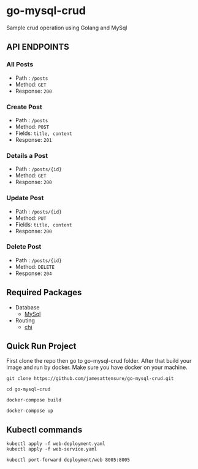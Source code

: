 # go-mysql-crud
Sample crud operation using Golang and MySql

## API ENDPOINTS

### All Posts
- Path : `/posts`
- Method: `GET`
- Response: `200`

### Create Post
- Path : `/posts`
- Method: `POST`
- Fields: `title, content`
- Response: `201`

### Details a Post
- Path : `/posts/{id}`
- Method: `GET`
- Response: `200`

### Update Post
- Path : `/posts/{id}`
- Method: `PUT`
- Fields: `title, content`
- Response: `200`

### Delete Post
- Path : `/posts/{id}`
- Method: `DELETE`
- Response: `204`

## Required Packages
- Database
    * [MySql](https://github.com/go-sql-driver/mysql)
- Routing
    * [chi](https://github.com/go-chi/chi)

## Quick Run Project
First clone the repo then go to go-mysql-crud folder. After that build your image and run by docker. Make sure you have docker on your machine. 

```
git clone https://github.com/jamesattensure/go-mysql-crud.git

cd go-mysql-crud

docker-compose build

docker-compose up
```

## Kubectl commands
```
kubectl apply -f web-deployment.yaml
kubectl apply -f web-service.yaml
```

```
kubectl port-forward deployment/web 8005:8005
```